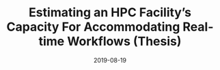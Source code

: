 ---
title: "Estimating an HPC Facility’s Capacity For Accommodating Real-time Workflows (Thesis)"
collection: publications
permalink: /publication/lbnl-thesis
excerpt: ''
date: 2019-08-19
venue: 'National Energy Research Scientific Computing (NERSC)'
paperurl: '/files/thesis-internship.pdf'
# citation: ''
---